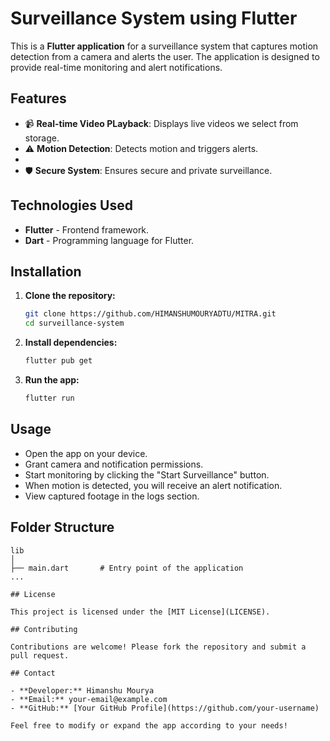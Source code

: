 # Surveillance System using Flutter

This is a **Flutter application** for a surveillance system that captures motion detection from a camera and alerts the user. The application is designed to provide real-time monitoring and alert notifications.

## Features

- 📹 **Real-time Video PLayback**: Displays live videos we select from storage.
- ⚠️ **Motion Detection**: Detects motion and triggers alerts.
- 
- 🛡️ **Secure System**: Ensures secure and private surveillance.

## Technologies Used

- **Flutter** - Frontend framework.
- **Dart** - Programming language for Flutter.

## Installation

1. **Clone the repository:**
   ```bash
   git clone https://github.com/HIMANSHUMOURYADTU/MITRA.git
   cd surveillance-system
   ```

2. **Install dependencies:**
   ```bash
   flutter pub get
   ```

3. **Run the app:**
   ```bash
   flutter run
   ```

## Usage

- Open the app on your device.
- Grant camera and notification permissions.
- Start monitoring by clicking the "Start Surveillance" button.
- When motion is detected, you will receive an alert notification.
- View captured footage in the logs section.

## Folder Structure

```
lib
│
├── main.dart       # Entry point of the application
...

## License

This project is licensed under the [MIT License](LICENSE).

## Contributing

Contributions are welcome! Please fork the repository and submit a pull request.

## Contact

- **Developer:** Himanshu Mourya
- **Email:** your-email@example.com
- **GitHub:** [Your GitHub Profile](https://github.com/your-username)

Feel free to modify or expand the app according to your needs!
